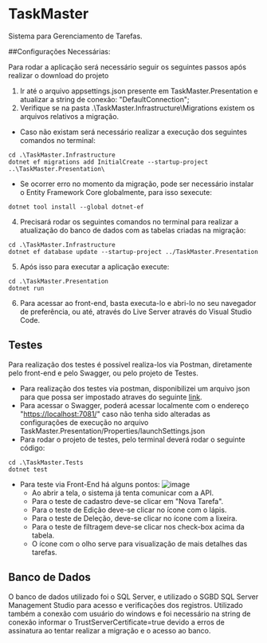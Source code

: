 # TaskMaster
Sistema para Gerenciamento de Tarefas.

##Configurações Necessárias:

Para rodar a aplicação será necessário seguir os seguintes passos após realizar o download do projeto

1. Ir até o arquivo appsettings.json presente em TaskMaster.Presentation e atualizar a string de conexão: "DefaultConnection";
2. Verifique se na pasta .\TaskMaster.Infrastructure\Migrations existem os arquivos relativos a migração.
- Caso não existam será necessário realizar a execução dos seguintes comandos no terminal:

```
cd .\TaskMaster.Infrastructure
dotnet ef migrations add InitialCreate --startup-project ..\TaskMaster.Presentation\
```

- Se ocorrer erro no momento da migração, pode ser necessário instalar o Entity Framework Core globalmente, para isso sexecute:

```
dotnet tool install --global dotnet-ef
```

4. Precisará rodar os seguintes comandos no terminal para realizar a atualização do banco de dados com as tabelas criadas na migração:
```
cd .\TaskMaster.Infrastructure
dotnet ef database update --startup-project ../TaskMaster.Presentation
```

5. Após isso para executar a aplicação execute:
```
cd .\TaskMaster.Presentation
dotnet run
```

6. Para acessar ao front-end, basta executa-lo e abri-lo no seu navegador de preferência, ou até, através do Live Server através do Visual Studio Code.

## Testes

Para realização dos testes é possível realiza-los via Postman, diretamente pelo front-end e pelo Swagger, ou pelo projeto de Testes.

- Para realização dos testes via postman, disponibilizei um arquivo json para que possa ser impostado atraves do seguinte [link](https://drive.google.com/file/d/1zi8nlqCEz7635Qn-YPO_kDS5SO3glXWd/view?usp=drive_link).
- Para acessar o Swagger, poderá acessar localmente com o endereço "[https://localhost:7081/](https://localhost:7081/swagger/index.html)" caso não tenha sido alteradas as configurações de execução no arquivo TaskMaster.Presentation/Properties/launchSettings.json
- Para rodar o projeto de testes, pelo terminal deverá rodar o seguinte código:
```
cd .\TaskMaster.Tests
dotnet test
```
- Para teste via Front-End há alguns pontos:
  ![image](https://github.com/user-attachments/assets/864f860a-e518-4331-9269-52936ce89eeb)
  - Ao abrir a tela, o sistema já tenta comunicar com a API. 
  - Para o teste de cadastro deve-se clicar em "Nova Tarefa".
  - Para o teste de Edição deve-se clicar no ícone com o lápis.
  - Para o teste de Deleção, deve-se clicar no ícone com a lixeira.
  - Para o teste de filtragem deve-se clicar nos check-box acima da tabela.
  - O ícone com o olho serve para visualização de mais detalhes das tarefas.

## Banco de Dados

O banco de dados utilizado foi o SQL Server, e utilizado o SGBD SQL Server Management Studio para acesso e verificações dos registros.
Utilizado também a conexão com usuário do windows e foi necessário na string de conexão informar o TrustServerCertificate=true devido a erros de assinatura ao tentar realizar a migração e o acesso ao banco.
